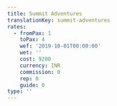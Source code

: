 ```yaml
---
title: Summit Adventures
translationKey: summit-adventures
rates:
  - fromPax: 1
    toPax: 4
    wef: '2019-10-01T00:00:00'
    wet: ''
    cost: 9200
    currency: INR
    commission: 0
    rep: 0
    guide: 0
type: ''
---
```




